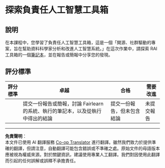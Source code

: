 <!--
CO_OP_TRANSLATOR_METADATA:
{
  "original_hash": "dbda60e7b1fe5f18974e7858eff0004e",
  "translation_date": "2025-08-29T21:24:09+00:00",
  "source_file": "1-Introduction/3-fairness/assignment.md",
  "language_code": "mo"
}
-->
# 探索負責任人工智慧工具箱

## 說明

在本課程中，您學習了負責任人工智慧工具箱，這是一個「開源、社群驅動的專案，旨在幫助資料科學家分析和改進人工智慧系統。」在這次作業中，請探索 RAI 工具箱的一個[筆記本](https://github.com/microsoft/responsible-ai-toolbox/blob/main/notebooks/responsibleaidashboard/getting-started.ipynb)，並在報告或簡報中分享您的發現。

## 評分標準

| 評分標準 | 卓越 | 合格 | 需要改進 |
| -------- | ----- | ----- | -------- |
|          | 提交一份報告或簡報，討論 Fairlearn 的系統、執行的筆記本，以及從執行中得出的結論 | 提交一份報告，但未包含結論 | 未提交報告 |

---

**免責聲明**：  
本文件已使用 AI 翻譯服務 [Co-op Translator](https://github.com/Azure/co-op-translator) 進行翻譯。雖然我們致力於提供準確的翻譯，但請注意，自動翻譯可能包含錯誤或不準確之處。原始文件的母語版本應被視為權威來源。對於關鍵資訊，建議使用專業人工翻譯。我們對因使用此翻譯而引起的任何誤解或誤釋不承擔責任。